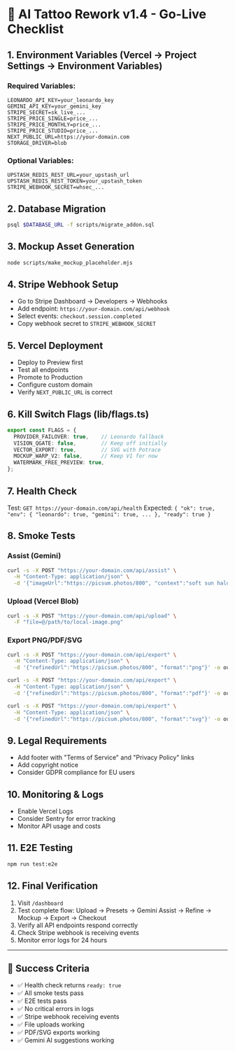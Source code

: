 # 🚀 AI Tattoo Rework v1.4 - Go-Live Checklist

## 1. Environment Variables (Vercel → Project Settings → Environment Variables)

### Required Variables:
```
LEONARDO_API_KEY=your_leonardo_key
GEMINI_API_KEY=your_gemini_key
STRIPE_SECRET=sk_live_...
STRIPE_PRICE_SINGLE=price_...
STRIPE_PRICE_MONTHLY=price_...
STRIPE_PRICE_STUDIO=price_...
NEXT_PUBLIC_URL=https://your-domain.com
STORAGE_DRIVER=blob
```

### Optional Variables:
```
UPSTASH_REDIS_REST_URL=your_upstash_url
UPSTASH_REDIS_REST_TOKEN=your_upstash_token
STRIPE_WEBHOOK_SECRET=whsec_...
```

## 2. Database Migration
```bash
psql $DATABASE_URL -f scripts/migrate_addon.sql
```

## 3. Mockup Asset Generation
```bash
node scripts/make_mockup_placeholder.mjs
```

## 4. Stripe Webhook Setup
- Go to Stripe Dashboard → Developers → Webhooks
- Add endpoint: `https://your-domain.com/api/webhook`
- Select events: `checkout.session.completed`
- Copy webhook secret to `STRIPE_WEBHOOK_SECRET`

## 5. Vercel Deployment
- Deploy to Preview first
- Test all endpoints
- Promote to Production
- Configure custom domain
- Verify `NEXT_PUBLIC_URL` is correct

## 6. Kill Switch Flags (lib/flags.ts)
```typescript
export const FLAGS = {
  PROVIDER_FAILOVER: true,    // Leonardo fallback
  VISION_QGATE: false,        // Keep off initially
  VECTOR_EXPORT: true,        // SVG with Potrace
  MOCKUP_WARP_V2: false,      // Keep V1 for now
  WATERMARK_FREE_PREVIEW: true,
};
```

## 7. Health Check
Test: `GET https://your-domain.com/api/health`
Expected: `{ "ok": true, "env": { "leonardo": true, "gemini": true, ... }, "ready": true }`

## 8. Smoke Tests

### Assist (Gemini)
```bash
curl -s -X POST "https://your-domain.com/api/assist" \
  -H "Content-Type: application/json" \
  -d '{"imageUrl":"https://picsum.photos/800", "context":"soft sun halo, reduce noise", "mode":"pre-refine"}'
```

### Upload (Vercel Blob)
```bash
curl -s -X POST "https://your-domain.com/api/upload" \
  -F "file=@/path/to/local-image.png"
```

### Export PNG/PDF/SVG
```bash
curl -s -X POST "https://your-domain.com/api/export" \
  -H "Content-Type: application/json" \
  -d '{"refinedUrl":"https://picsum.photos/800", "format":"png"}' -o out.png

curl -s -X POST "https://your-domain.com/api/export" \
  -H "Content-Type: application/json" \
  -d '{"refinedUrl":"https://picsum.photos/800", "format":"pdf"}' -o out.pdf

curl -s -X POST "https://your-domain.com/api/export" \
  -H "Content-Type: application/json" \
  -d '{"refinedUrl":"https://picsum.photos/800", "format":"svg"}' -o out.svg
```

## 9. Legal Requirements
- Add footer with "Terms of Service" and "Privacy Policy" links
- Add copyright notice
- Consider GDPR compliance for EU users

## 10. Monitoring & Logs
- Enable Vercel Logs
- Consider Sentry for error tracking
- Monitor API usage and costs

## 11. E2E Testing
```bash
npm run test:e2e
```

## 12. Final Verification
1. Visit `/dashboard`
2. Test complete flow: Upload → Presets → Gemini Assist → Refine → Mockup → Export → Checkout
3. Verify all API endpoints respond correctly
4. Check Stripe webhook is receiving events
5. Monitor error logs for 24 hours

---

## 🎯 Success Criteria
- ✅ Health check returns `ready: true`
- ✅ All smoke tests pass
- ✅ E2E tests pass
- ✅ No critical errors in logs
- ✅ Stripe webhook receiving events
- ✅ File uploads working
- ✅ PDF/SVG exports working
- ✅ Gemini AI suggestions working
